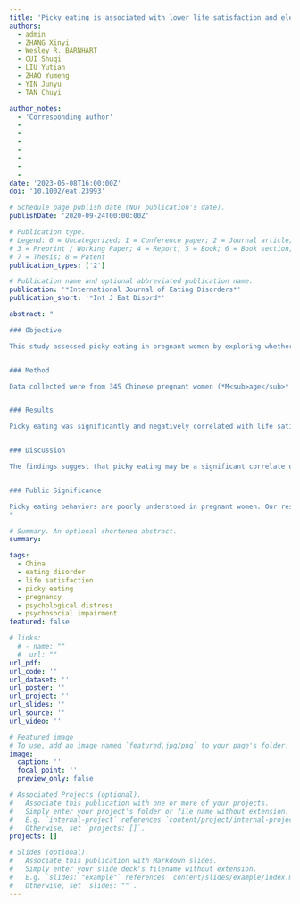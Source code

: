 ```yaml
---
title: 'Picky eating is associated with lower life satisfaction and elevated psychological distress, and psychosocial impairment in Chinese pregnant women'
authors:
  - admin
  - ZHANG Xinyi
  - Wesley R. BARNHART
  - CUI Shuqi
  - LIU Yutian
  - ZHAO Yumeng
  - YIN Junyu
  - TAN Chuyi

author_notes:
  - 'Corresponding author'
  - 
  - 
  - 
  -
  - 
  - 
  - 
date: '2023-05-08T16:00:00Z'
doi: '10.1002/eat.23993'

# Schedule page publish date (NOT publication's date).
publishDate: '2020-09-24T00:00:00Z'

# Publication type.
# Legend: 0 = Uncategorized; 1 = Conference paper; 2 = Journal article;
# 3 = Preprint / Working Paper; 4 = Report; 5 = Book; 6 = Book section;
# 7 = Thesis; 8 = Patent
publication_types: ['2']

# Publication name and optional abbreviated publication name.
publication: '*International Journal of Eating Disorders*'
publication_short: '*Int J Eat Disord*'

abstract: "

### Objective

This study assessed picky eating in pregnant women by exploring whether picky eating is associated with pregnant women's well-being, including life satisfaction, psychological distress, and psychosocial impairment.


### Method

Data collected were from 345 Chinese pregnant women (*M<sub>age</sub>* = 29.95 years, *SD* = 5.58). Pearson correlation analyses were conducted to examine zero-order correlations between picky eating and well-being variables (i.e., life satisfaction, psychological distress, and psychosocial impairment). Hierarchical multiple regressions were conducted to examine the unique associations of picky eating with well-being variables, adjusting for demographic and pregnancy-related characteristics and thinness-oriented disordered eating.


### Results

Picky eating was significantly and negatively correlated with life satisfaction (*r* = −.24, *p* < .001) and positively correlated with psychological distress (*r* = .37, *p* < .001) and psychosocial impairment (*r* = .50, *p* < .001). When adjusting for covariates and thinness-oriented disordered eating, picky eating was still significantly associated with lower life satisfaction, higher psychological distress, and higher psychosocial impairment.


### Discussion

The findings suggest that picky eating may be a significant correlate of pregnant women's poorer well-being. Future research with longitudinal designs is warranted to further examine the temporal associations between picky eating and pregnant women's well-being.


### Public Significance

Picky eating behaviors are poorly understood in pregnant women. Our results revealed that higher picky eating behaviors were associated with lower life satisfaction and higher psychological distress and psychosocial impairment in Chinese pregnant women. Researchers and clinicians may consider picky eating in the assessment and treatment of mental health and disordered eating in pregnant women.
"

# Summary. An optional shortened abstract.
summary: 

tags:
  - China
  - eating disorder
  - life satisfaction
  - picky eating
  - pregnancy
  - psychological distress
  - psychosocial impairment
featured: false

# links:
  # - name: ""
  #  url: ""
url_pdf: 
url_code: ''
url_dataset: ''
url_poster: ''
url_project: ''
url_slides: ''
url_source: ''
url_video: ''

# Featured image
# To use, add an image named `featured.jpg/png` to your page's folder.
image:
  caption: ''
  focal_point: ''
  preview_only: false

# Associated Projects (optional).
#   Associate this publication with one or more of your projects.
#   Simply enter your project's folder or file name without extension.
#   E.g. `internal-project` references `content/project/internal-project/index.md`.
#   Otherwise, set `projects: []`.
projects: []

# Slides (optional).
#   Associate this publication with Markdown slides.
#   Simply enter your slide deck's filename without extension.
#   E.g. `slides: "example"` references `content/slides/example/index.md`.
#   Otherwise, set `slides: ""`.
---
```

